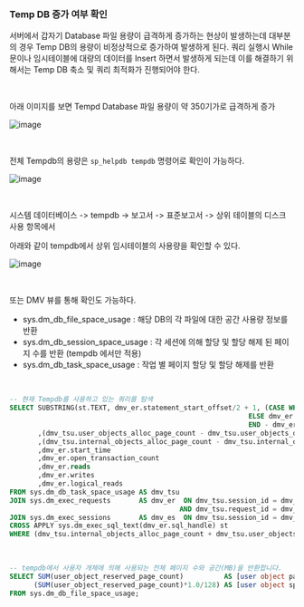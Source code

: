 ### Temp DB 증가 여부 확인

서버에서 갑자기 Database 파일 용량이 급격하게 증가하는 현상이 발생하는데 대부분의 경우 Temp DB의 용량이 비정상적으로 증가하여 발생하게 된다. 쿼리 실행시 While 문이나 임시테이블에 대량의 데이터를 Insert 하면서 발생하게 되는데 이를 해결하기 위해서는 Temp DB 축소 및 쿼리 최적화가 진행되어야 한다.

<br>

아래 이미지를 보면 Tempd Database 파일 용량이 약 350기가로 급격하게 증가

![image](https://user-images.githubusercontent.com/43038052/129386772-ad8a573a-e818-4302-8ec6-3a1a44aad759.png)

<br>

전체 Tempdb의 용량은 `sp_helpdb tempdb` 명령어로 확인이 가능하다.

![image](https://user-images.githubusercontent.com/43038052/129387210-2d526873-9662-4c6a-8019-9511928386e1.png)

<br>

시스템 데이터베이스 -> tempdb -> 보고서 -> 표준보고서 -> 상위 테이블의 디스크 사용 항목에서 

아래와 같이 tempdb에서 상위 임시테이블의 사용량을 확인할 수 있다.

![image](https://user-images.githubusercontent.com/43038052/129387458-837a2952-3da2-44cd-967d-24054a0923ff.png)

<br>

또는 DMV 뷰를 통해 확인도 가능하다.

- sys.dm_db_file_space_usage :  해당 DB의 각 파일에 대한 공간 사용량 정보를 반환 
- sys.dm_db_session_space_usage : 각 세션에 의해 할당 및 할당 해제 된 페이지 수를 반환 (tempdb 에서만 적용)
- sys.dm_db_task_space_usage : 작업 별 페이지 할당 및 할당 해제를 반환

<br>

```sql
-- 현재 Tempdb를 사용하고 있는 쿼리를 탐색
SELECT SUBSTRING(st.TEXT, dmv_er.statement_start_offset/2 + 1, (CASE WHEN            dmv_er.statement_end_offset = -1 THEN LEN(CONVERT(NVARCHAR(MAX),st.TEXT)) * 2
                                                           ELSE dmv_er.statement_end_offset
                                                           END - dmv_er.statement_start_offset)/2) AS Query_Text
       ,(dmv_tsu.user_objects_alloc_page_count - dmv_tsu.user_objects_dealloc_page_count)           AS OutStanding_user_objects_page_counts
       ,(dmv_tsu.internal_objects_alloc_page_count - dmv_tsu.internal_objects_dealloc_page_count)   AS OutStanding_internal_objects_page_counts
       ,dmv_er.start_time
       ,dmv_er.open_transaction_count
       ,dmv_er.reads
       ,dmv_er.writes
       ,dmv_er.logical_reads
FROM sys.dm_db_task_space_usage AS dmv_tsu
JOIN sys.dm_exec_requests       AS dmv_er  ON dmv_tsu.session_id = dmv_er.session_id 
                                          AND dmv_tsu.request_id = dmv_er.request_id
JOIN sys.dm_exec_sessions       AS dmv_es  ON dmv_tsu.session_id = dmv_es.session_id
CROSS APPLY sys.dm_exec_sql_text(dmv_er.sql_handle) st
WHERE (dmv_tsu.internal_objects_alloc_page_count + dmv_tsu.user_objects_alloc_page_count) > 0

```

<br>

```sql
-- tempdb에서 사용자 개체에 의해 사용되는 전체 페이지 수와 공간(MB)을 반환합니다.
SELECT SUM(user_object_reserved_page_count)          AS [user object pages used],  
      (SUM(user_object_reserved_page_count)*1.0/128) AS [user object space in MB]  
FROM sys.dm_db_file_space_usage;
```

